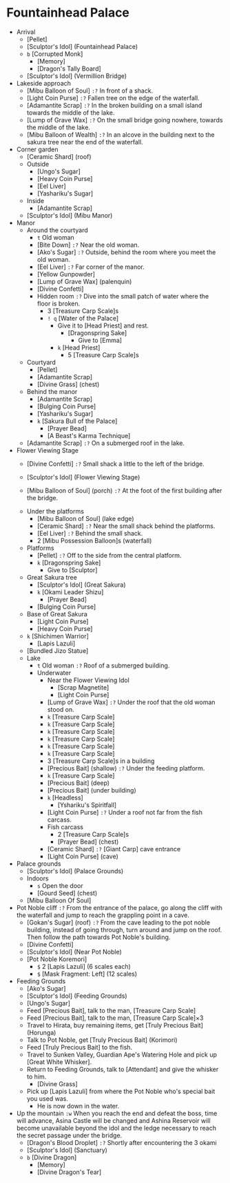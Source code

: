 # Fountainhead Palace
- Arrival
  + [Pellet]
  + [Sculptor's Idol] (Fountainhead Palace)
  + `b` [Corrupted Monk]
    - [Memory]
    - [Dragon's Tally Board]
  + [Sculptor's Idol] (Vermillion Bridge)
- Lakeside approach
  + [Mibu Balloon of Soul]
    `:?` In front of a shack.
  + [Light Coin Purse]
    `:?` Fallen tree on the edge of the waterfall.
  + [Adamantite Scrap]
    `:?` In the broken building on a small island towards the middle of the lake.
  + [Lump of Grave Wax]
    `:?` On the small bridge going nowhere, towards the middle of the lake.
  + [Mibu Balloon of Wealth]
    `:?` In an alcove in the building next to the sakura tree near the end of the waterfall.
- Corner garden
  + [Ceramic Shard] (roof)
  - Outside
    + [Ungo's Sugar]
    + [Heavy Coin Purse]
    + [Eel Liver]
    + [Yashariku's Sugar]
  - Inside
    + [Adamantite Scrap]
  + [Sculptor's Idol] (Mibu Manor)
- Manor
  - Around the courtyard
    + `t` Old woman
    + [Bite Down]
      `:?` Near the old woman.
    + [Ako's Sugar]
      `:?` Outside, behind the room where you meet the old woman.
    + [Eel Liver]
      `:?` Far corner of the manor.
    + [Yellow Gunpowder]
    + [Lump of Grave Wax] (palenquin)
    + [Divine Confetti]
    - Hidden room
      `:?` Dive into the small patch of water where the floor is broken.
      + 3 [Treasure Carp Scale]s
      + `! q` [Water of the Palace]
        + Give it to [Head Priest] and rest.
          - [Dragonspring Sake]
            + Give to [Emma]
        + `k` [Head Priest]
          - 5 [Treasure Carp Scale]s
  - Courtyard
    + [Pellet]
    + [Adamantite Scrap]
    + [Divine Grass] (chest)
  - Behind the manor
    + [Adamantite Scrap]
    + [Bulging Coin Purse]
    + [Yashariku's Sugar]
    + `k` [Sakura Bull of the Palace]
      - [Prayer Bead]
      - [A Beast's Karma Technique]
  + [Adamantite Scrap]
    `:?` On a submerged roof in the lake.
- Flower Viewing Stage
  + [Divine Confetti]
    `:?` Small shack a little to the left of the bridge.
  + [Sculptor's Idol] (Flower Viewing Stage)
  
  + [Mibu Balloon of Soul] (porch)
    `:?` At the foot of the first building after the bridge.
  - Under the platforms
    + [Mibu Balloon of Soul] (lake edge)
    + [Ceramic Shard]
      `:?` Near the small shack behind the platforms.
    + [Eel Liver]
      `:?` Behind the small shack.
    + 2 [Mibu Possession Balloon]s (waterfall)
  - Platforms
    + [Pellet]
      `:?` Off to the side from the central platform.
    + `k` [Dragonspring Sake]
      + Give to [Sculptor]
  - Great Sakura tree
    + [Sculptor's Idol] (Great Sakura)
    + `k` [Okami Leader Shizu]
      - [Prayer Bead]
    + [Bulging Coin Purse]
  - Base of Great Sakura
    + [Light Coin Purse]
    + [Heavy Coin Purse]
  + `k` [Shichimen Warrior]
    - [Lapis Lazuli]
  + [Bundled Jizo Statue]
  - Lake
    - `t` Old woman
      `:?` Roof of a submerged building.
    - Underwater
      - Near the Flower Viewing Idol
        + [Scrap Magnetite]
        + [Light Coin Purse]
      + [Lump of Grave Wax]
        `:?` Under the roof that the old woman stood on.
      + `k` [Treasure Carp Scale]
      + `k` [Treasure Carp Scale]
      + `k` [Treasure Carp Scale]
      + `k` [Treasure Carp Scale]
      + `k` [Treasure Carp Scale]
      + `k` [Treasure Carp Scale]
      + 3 [Treasure Carp Scale]s in a building
      + [Precious Bait] (shallow)
        `:?` Under the feeding platform.
      + `k` [Treasure Carp Scale]
      + [Precious Bait] (deep)
      + [Precious Bait] (under building)
      + `k` [Headless]
        - [Yshariku's Spiritfall]
      + [Light Coin Purse]
        `:?` Under a roof not far from the fish carcass.
      - Fish carcass
        + 2 [Treasure Carp Scale]s
        + [Prayer Bead] (chest)
      + [Ceramic Shard]
        `:?` [Giant Carp] cave entrance
      + [Light Coin Purse] (cave)
- Palace grounds
  + [Sculptor's Idol] (Palace Grounds)
  - Indoors
    + `s` Open the door
    + [Gourd Seed] (chest)
  + [Mibu Balloon Of Soul]
- Pot Noble cliff
  `:?` From the entrance of the palace, go along the cliff with the waterfall and jump to reach the grappling point in a cave.
  + [Gokan's Sugar] (roof)
    `:?` From the cave leading to the pot noble building, instead of going through, turn around and jump on the roof. Then follow the path towards Pot Noble's building.
  + [Divine Confetti]
  + [Sculptor's Idol] (Near Pot Noble)
  + [Pot Noble Koremori]
    + `$` 2 [Lapis Lazuli] (6 scales each)
    + `$` [Mask Fragment: Left] (12 scales)
- Feeding Grounds
  + [Ako's Sugar]
  + [Sculptor's Idol] (Feeding Grounds)
  + [Ungo's Sugar]
  + Feed [Precious Bait], talk to the man, [Treasure Carp Scale]
  + Feed [Precious Bait], talk to the man, [Treasure Carp Scale]×3
  + Travel to Hirata, buy remaining items, get [Truly Precious Bait] (Horunga)
  + Talk to Pot Noble, get [Truly Precious Bait] (Korimori)
  + Feed [Truly Precious Bait] to the fish.
  + Travel to Sunken Valley, Guardian Ape's Watering Hole and pick up [Great White Whisker].
  + Return to Feeding Grounds, talk to [Attendant] and give the whisker to him.
    - [Divine Grass]
  + Pick up [Lapis Lazuli] from where the Pot Noble who's special bait you used was.
    - He is now down in the water.
- Up the mountain
  `:w` When you reach the end and defeat the boss, time will advance, Asina Castle will be changed and Ashina Reservoir will become unavailable beyond the idol and the ledge necessary to reach the secret passage under the bridge.
  + [Dragon's Blood Droplet]
    `:?` Shortly after encountering the 3 okami
  + [Sculptor's Idol] (Sanctuary)
  + `b` [Divine Dragon]
    - [Memory]
    - [Divine Dragon's Tear]  
    